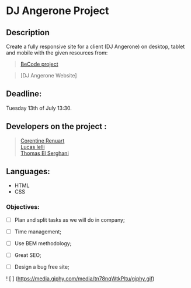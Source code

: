 # DJ Angerone Project

## Description
Create a fully responsive site for a client (DJ Angerone) on desktop, tablet and mobile with the given resources from: <br>
> [BeCode project](https://github.com/becodeorg/LIE-Hamilton-5.32/tree/master/01-main-course/01-the-field/04-html-css/03-client-project) <br>

> [DJ Angerone Website] <!--(insert link after)-->

## Deadline:
Tuesday 13th of July 13:30.

## Developers on the project :
> [Corentine Renuart](https://github.com/Corentine4) <br>
> [Lucas Ielli](https://github.com/LucasIelli) <br>
> [Thomas El Serghani](https://github.com/Tompouday)


## Languages: 
- HTML
- CSS

### Objectives:
- [ ] Plan and split tasks as we will do in company;
- [ ] Time management;
- [ ] Use BEM methodology;
- [ ] Great SEO;
- [ ] Design a bug free site;


! [ ] (https://media.giphy.com/media/tn78nqWtkPltu/giphy.gif)